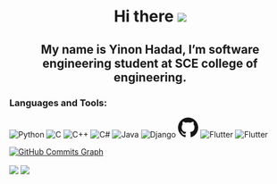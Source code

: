 

#  <p align ="center" height="40px" width="40px">  Hi there <img src="https://raw.githubusercontent.com/aemmadi/aemmadi/master/wave.gif" width="40px"> </p>
##     <p align = "center"> My name is Yinon Hadad, I’m software engineering student at SCE college of engineering.
 </p>




### Languages and Tools:

<p align="left">
<a><img src="https://raw.githubusercontent.com/danielcranney/readme-generator/main/public/icons/skills/python-colored.svg" width="36" height="36" alt="Python" /></a>
<a><img src="https://raw.githubusercontent.com/danielcranney/readme-generator/main/public/icons/skills/c-colored.svg" width="36" height="36" alt="C" /></a>
<a><img alt="C++" width="31px" src="https://user-images.githubusercontent.com/42747200/46140125-da084900-c26d-11e8-8ea7-c45ae6306309.png" /></a>
<a><img alt="C#" width="31px" src="https://seeklogo.com/images/C/c-sharp-c-logo-02F17714BA-seeklogo.com.png" /></a>
<a><img src="https://raw.githubusercontent.com/danielcranney/readme-generator/main/public/icons/skills/java-colored.svg" width="36" height="36" alt="Java" /></a>
<a><img src="https://raw.githubusercontent.com/danielcranney/readme-generator/main/public/icons/skills/django-colored.svg" width="36" height="36" alt="Django" /></a>
<a><img src="https://raw.githubusercontent.com/github/explore/78df643247d429f6cc873026c0622819ad797942/topics/github/github.png" width="36" height="36" alt="GitHub" /></a>
<a><img src="https://cdn.iconscout.com/icon/free/png-512/flutter-2038877-1720090.png" width="36" height="36" alt="Flutter" /></a>
<a><img src="https://upload.wikimedia.org/wikipedia/commons/5/58/Kivy_logo.png" width="36" height="36" alt="Flutter" /></a><br> </p>

<a href="http://www.github.com/yinonh"><img src="https://activity-graph.herokuapp.com/graph?username=yinonh&bg_color=1c1917&color=ffffff&line=0891b2&point=ffffff&area_color=1c1917&area=true&hide_border=true&custom_title=GitHub%20Commits%20Graph" alt="GitHub Commits Graph" /></a>




<a>
  <img align="center" src="https://github-readme-stats.vercel.app/api?username=yinonh&show_icons=true&theme=tokyonight"
  />
</a>
<a>
  <img align="center" src= "https://github-readme-stats.vercel.app/api/top-langs/?username=yinonh&layout=compact&theme=tokyonight" />
</a>
